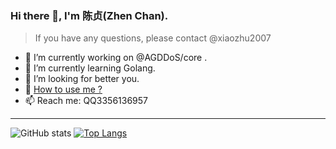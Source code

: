 ### Hi there 👋, I'm 陈贞(Zhen Chan).

> If you have any questions, please contact @xiaozhu2007 

- 🔭 I’m currently working on @AGDDoS/core .
- 🌱 I’m currently learning Golang.
- 🤔 I’m looking for better you.
- 💬 [How to use me ?](usage.md)
- 📫 Reach me: QQ3356136957
---
![GitHub stats](https://github-readme-stats.vercel.app/api?username=AGDDoS-bot&repo=AGDDoS-bot&locale=cn&count_private=true)
[![Top Langs](https://github-readme-stats.vercel.app/api/top-langs/?username=AGDDoS-bot)](https://github.com/AGDDoS-bot)
